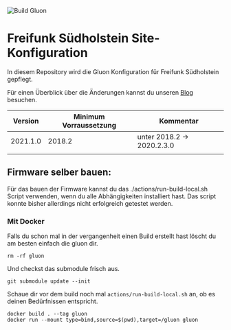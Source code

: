 ![Build Gluon](https://github.com/ffsh/site/workflows/Build%20Gluon/badge.svg)

# Freifunk Südholstein Site-Konfiguration

In diesem Repository wird die Gluon Konfiguration für Freifunk Südholstein gepflegt.

Für einen Überblick über die Änderungen kannst du unseren [Blog](https://freifunk-suedholstein.de) besuchen.

| Version  | Minimum Vorraussetzung | Kommentar                  |
|----------|------------------------|----------------------------|
| 2021.1.0 | 2018.2                 | unter 2018.2 -> 2020.2.3.0 |
|          |                        |                            |

## Firmware selber bauen:

Für das bauen der Firmware kannst du das ./actions/run-build-local.sh Script verwenden, wenn du alle Abhängigkeiten installiert hast.
Das script konnte bisher allerdings nicht erfolgreich getestet werden.

### Mit Docker

Falls du schon mal in der vergangenheit einen Build erstellt hast löscht du am besten einfach die gluon dir.
```
rm -rf gluon
```
Und checkst das submodule frisch aus.

```
git submodule update --init
```
Schaue dir vor dem build noch mal `actions/run-build-local.sh` an, ob es deinen Bedürfnissen entspricht.

```
docker build . --tag gluon
docker run --mount type=bind,source=$(pwd),target=/gluon gluon
```